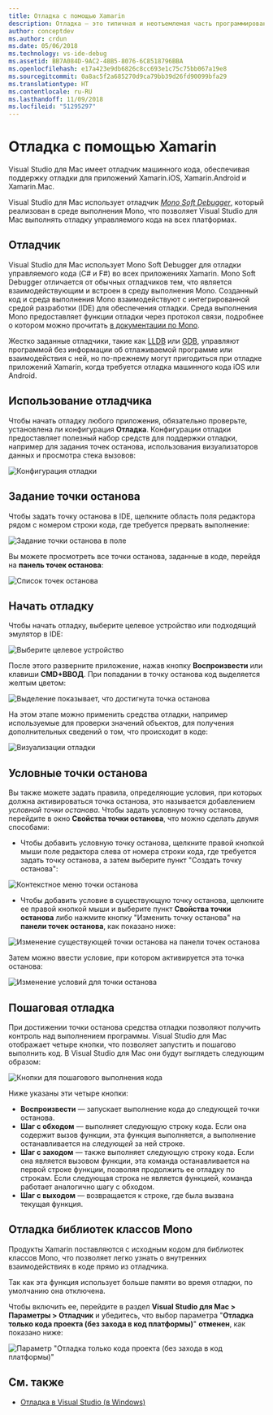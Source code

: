 ```yaml
---
title: Отладка с помощью Xamarin
description: Отладка — это типичная и неотъемлемая часть программирования. Являясь сформировавшейся интегрированной средой разработки, Visual Studio для Mac предоставляет обширный набор функций для облегчения отладки. Эта статья описывает использование всего арсенала средств отладки в Visual Studio для Mac — от безопасной отладки до визуализации данных.
author: conceptdev
ms.author: crdun
ms.date: 05/06/2018
ms.technology: vs-ide-debug
ms.assetid: BB7A084D-9AC2-48B5-8076-6C8518796BBA
ms.openlocfilehash: e17a423e9db6826c8cc693e1c75c75bb067a19e8
ms.sourcegitcommit: 0a8ac5f2a685270d9ca79bb39d26fd90099bfa29
ms.translationtype: HT
ms.contentlocale: ru-RU
ms.lasthandoff: 11/09/2018
ms.locfileid: "51295297"
---
```

# <a name="debugging-with-xamarin"></a>Отладка с помощью Xamarin

Visual Studio для Mac имеет отладчик машинного кода, обеспечивая поддержку отладки для приложений Xamarin.iOS, Xamarin.Android и Xamarin.Mac.

Visual Studio для Mac использует отладчик [*Mono Soft Debugger*](http://www.mono-project.com/docs/advanced/runtime/docs/soft-debugger/), который реализован в среде выполнения Mono, что позволяет Visual Studio для Mac выполнять отладку управляемого кода на всех платформах.

## <a name="the-debugger"></a>Отладчик

Visual Studio для Mac использует Mono Soft Debugger для отладки управляемого кода (C# и F#) во всех приложениях Xamarin. Mono Soft Debugger отличается от обычных отладчиков тем, что является взаимодействующим и встроен в среду выполнения Mono. Созданный код и среда выполнения Mono взаимодействуют с интегрированной средой разработки (IDE) для обеспечения отладки. Среда выполнения Mono предоставляет функции отладки через протокол связи, подробнее о котором можно прочитать [в документации по Mono](http://www.mono-project.com/docs/advanced/runtime/docs/soft-debugger-wire-format/).

Жестко заданные отладчики, такие как [LLDB]( http://lldb.llvm.org/index.html) или [GDB]( https://www.gnu.org/software/gdb/), управляют программой без информации об отлаживаемой программе или взаимодействия с ней, но по-прежнему могут пригодиться при отладке приложений Xamarin, когда требуется отладка машинного кода iOS или Android.

## <a name="using-the-debugger"></a>Использование отладчика

Чтобы начать отладку любого приложения, обязательно проверьте, установлена ли конфигурация **Отладка**. Конфигурации отладки предоставляет полезный набор средств для поддержки отладки, например для задания точек останова, использования визуализаторов данных и просмотра стека вызовов:

![Конфигурация отладки](media/debugging-image_0.png)

## <a name="setting-a-breakpoint"></a>Задание точки останова

Чтобы задать точку останова в IDE, щелкните область поля редактора рядом с номером строки кода, где требуется прервать выполнение:

![Задание точки останова в поле](media/debugging-image0.png)

Вы можете просмотреть все точки останова, заданные в коде, перейдя на **панель точек останова**:

![Список точек останова](media/debugging-image0a.png)

## <a name="start-debugging"></a>Начать отладку

Чтобы начать отладку, выберите целевое устройство или подходящий эмулятор в IDE:

![Выберите целевое устройство](media/debugging-image1.png)

После этого разверните приложение, нажав кнопку **Воспроизвести** или клавиши **CMD+ВВОД**. При попадании в точку останова код выделяется желтым цветом:

![Выделение показывает, что достигнута точка останова](media/debugging-image2.png)

На этом этапе можно применить средства отладки, например используемые для проверки значений объектов, для получения дополнительных сведений о том, что происходит в коде:

![Визуализации отладки](media/debugging-image3.png)

## <a name="conditional-breakpoints"></a>Условные точки останова

Вы также можете задать правила, определяющие условия, при которых должна активироваться точка останова, это называется добавлением *условной точки останова*. Чтобы задать условную точку останова, перейдите в окно **Свойства точки останова**, что можно сделать двумя способами:

* Чтобы добавить условную точку останова, щелкните правой кнопкой мыши поле редактора слева от номера строки кода, где требуется задать точку останова, а затем выберите пункт "Создать точку останова":

 ![Контекстное меню точки останова](media/debugging-image4.png)

* Чтобы добавить условие в существующую точку останова, щелкните ее правой кнопкой мыши и выберите пункт **Свойства точки останова** либо нажмите кнопку "Изменить точку останова" на **панели точек останова**, как показано ниже:

 ![Изменение существующей точки останова на панели точек останова](media/debugging-image5.png)

Затем можно ввести условие, при котором активируется эта точка останова:

 ![Изменение условий для точки останова](media/debugging-image6.png)

## <a name="stepping-through-code"></a>Пошаговая отладка

При достижении точки останова средства отладки позволяют получить контроль над выполнением программы. Visual Studio для Mac отображает четыре кнопки, что позволяет запустить и пошагово выполнить код. В Visual Studio для Mac они будут выглядеть следующим образом:

 ![Кнопки для пошагового выполнения кода](media/debugging-image7.png)

Ниже указаны эти четыре кнопки:

*   **Воспроизвести** — запускает выполнение кода до следующей точки останова.
*   **Шаг с обходом** — выполняет следующую строку кода. Если она содержит вызов функции, эта функция выполняется, а выполнение останавливается на *следующей* за ней строке.
*   **Шаг с заходом** — также выполняет следующую строку кода. Если она является вызовом функции, эта команда останавливается на первой строке функции, позволяя продолжить ее отладку по строкам. Если следующая строка не является функцией, команда работает аналогично шагу с обходом.
*   **Шаг с выходом** — возвращается к строке, где была вызвана текущая функция.

## <a name="debugging-monos-class-libraries"></a>Отладка библиотек классов Mono

Продукты Xamarin поставляются с исходным кодом для библиотек классов Mono, что позволяет легко узнать о внутренних взаимодействиях в коде прямо из отладчика.

Так как эта функция использует больше памяти во время отладки, по умолчанию она отключена.

Чтобы включить ее, перейдите в раздел **Visual Studio для Mac > Параметры > Отладчик** и убедитесь, что выбор параметра "**Отладка только кода проекта (без захода в код платформы)**" **отменен**, как показано ниже:

![Параметр "Отладка только кода проекта (без захода в код платформы)"](media/debugging-image8.png)

## <a name="see-also"></a>См. также

- [Отладка в Visual Studio (в Windows)](/visualstudio/debugger/)